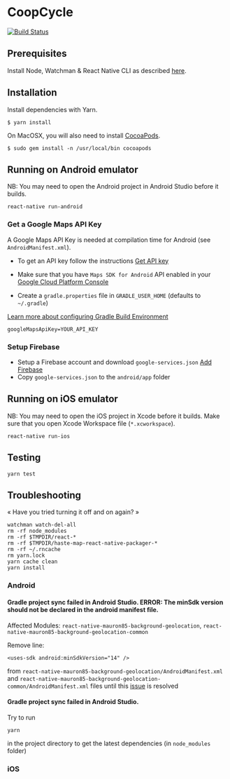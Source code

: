 CoopCycle
=========

[![Build Status](https://travis-ci.org/coopcycle/coopcycle-app.svg?branch=master)](https://travis-ci.org/coopcycle/coopcycle-app)

Prerequisites
-------------

Install Node, Watchman & React Native CLI as described [here](https://facebook.github.io/react-native/docs/getting-started.html).

Installation
------------

Install dependencies with Yarn.

```
$ yarn install
```

On MacOSX, you will also need to install [CocoaPods](https://cocoapods.org/).

```
$ sudo gem install -n /usr/local/bin cocoapods
```

Running on Android emulator
-----------------------

NB: You may need to open the Android project in Android Studio before it builds.
```
react-native run-android
```

### Get a Google Maps API Key

A Google Maps API Key is needed at compilation time for Android (see `AndroidManifest.xml`).

* To get an API key follow the instructions [Get API key](https://developers.google.com/maps/documentation/android-sdk/signup)

* Make sure that you have `Maps SDK for Android` API enabled in your [Google Cloud Platform Console](https://console.cloud.google.com/google/maps-apis)

* Create a `gradle.properties` file in `GRADLE_USER_HOME` (defaults to `~/.gradle`)

[Learn more about configuring Gradle Build Environment](https://docs.gradle.org/current/userguide/build_environment.html)

```
googleMapsApiKey=YOUR_API_KEY
```

### Setup Firebase

* Setup a Firebase account and download `google-services.json` [Add Firebase](https://firebase.google.com/docs/android/setup)
* Copy `google-services.json` to the `android/app` folder


Running on iOS emulator
-----------------------

NB: You may need to open the iOS project in Xcode before it builds.
Make sure that you open Xcode Workspace file (`*.xcworkspace`).

```
react-native run-ios
```

Testing
---------------

```
yarn test
```

Troubleshooting
---------------

« Have you tried turning it off and on again? »

```
watchman watch-del-all
rm -rf node_modules
rm -rf $TMPDIR/react-*
rm -rf $TMPDIR/haste-map-react-native-packager-*
rm -rf ~/.rncache
rm yarn.lock
yarn cache clean
yarn install
```

### Android

#### Gradle project sync failed in Android Studio. ERROR: The minSdk version should not be declared in the android manifest file.
Affected Modules: `react-native-mauron85-background-geolocation`, `react-native-mauron85-background-geolocation-common`

Remove line:
```
<uses-sdk android:minSdkVersion="14" />
```
from `react-native-mauron85-background-geolocation/AndroidManifest.xml` and `react-native-mauron85-background-geolocation-common/AndroidManifest.xml` files until this [issue](https://github.com/mauron85/react-native-background-geolocation/issues/357) is resolved

#### Gradle project sync failed in Android Studio.
Try to run
```
yarn
```
in the project directory to get the latest dependencies (in `node_modules` folder)

### iOS

